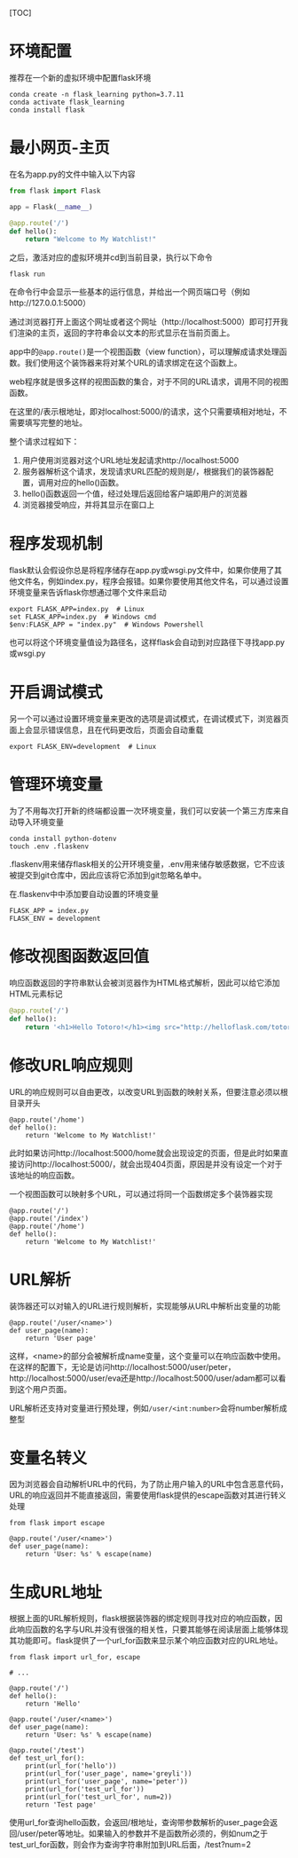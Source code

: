 [TOC]

# 环境配置

推荐在一个新的虚拟环境中配置flask环境
```
conda create -n flask_learning python=3.7.11
conda activate flask_learning
conda install flask
```

# 最小网页-主页

在名为app.py的文件中输入以下内容

```python
from flask import Flask

app = Flask(__name__)

@app.route('/')
def hello():
	return "Welcome to My Watchlist!"
```

之后，激活对应的虚拟环境并cd到当前目录，执行以下命令

```
flask run
```

在命令行中会显示一些基本的运行信息，并给出一个网页端口号（例如http://127.0.0.1:5000）

通过浏览器打开上面这个网址或者这个网址（http://localhost:5000）即可打开我们渲染的主页，返回的字符串会以文本的形式显示在当前页面上。

app中的`@app.route()`是一个视图函数（view function），可以理解成请求处理函数。我们使用这个装饰器来将对某个URL的请求绑定在这个函数上。

web程序就是很多这样的视图函数的集合，对于不同的URL请求，调用不同的视图函数。

在这里的/表示根地址，即对localhost:5000/的请求，这个只需要填相对地址，不需要填写完整的地址。

整个请求过程如下：

1. 用户使用浏览器对这个URL地址发起请求http://localhost:5000
2. 服务器解析这个请求，发现请求URL匹配的规则是/，根据我们的装饰器配置，调用对应的hello()函数。
3. hello()函数返回一个值，经过处理后返回给客户端即用户的浏览器
4. 浏览器接受响应，并将其显示在窗口上

# 程序发现机制

flask默认会假设你总是将程序储存在app.py或wsgi.py文件中，如果你使用了其他文件名，例如index.py，程序会报错。如果你要使用其他文件名，可以通过设置环境变量来告诉flask你想通过哪个文件来启动

```
export FLASK_APP=index.py  # Linux
set FLASK_APP=index.py  # Windows cmd
$env:FLASK_APP = "index.py"  # Windows Powershell
```

也可以将这个环境变量值设为路径名，这样flask会自动到对应路径下寻找app.py或wsgi.py

# 开启调试模式

另一个可以通过设置环境变量来更改的选项是调试模式，在调试模式下，浏览器页面上会显示错误信息，且在代码更改后，页面会自动重载

```
export FLASK_ENV=development  # Linux
```

# 管理环境变量

为了不用每次打开新的终端都设置一次环境变量，我们可以安装一个第三方库来自动导入环境变量

```
conda install python-dotenv
touch .env .flaskenv
```

.flaskenv用来储存flask相关的公开环境变量，.env用来储存敏感数据，它不应该被提交到git仓库中，因此应该将它添加到git忽略名单中。

在.flaskenv中中添加要自动设置的环境变量

```
FLASK_APP = index.py
FLASK_ENV = development
```

# 修改视图函数返回值

响应函数返回的字符串默认会被浏览器作为HTML格式解析，因此可以给它添加HTML元素标记

```python
@app.route('/')
def hello():
    return '<h1>Hello Totoro!</h1><img src="http://helloflask.com/totoro.gif">'
```

# 修改URL响应规则

URL的响应规则可以自由更改，以改变URL到函数的映射关系，但要注意必须以根目录开头

```
@app.route('/home')
def hello():
    return 'Welcome to My Watchlist!'
```

此时如果访问http://localhost:5000/home就会出现设定的页面，但是此时如果直接访问http://localhost:5000/，就会出现404页面，原因是并没有设定一个对于该地址的响应函数。

一个视图函数可以映射多个URL，可以通过将同一个函数绑定多个装饰器实现

```
@app.route('/')
@app.route('/index')
@app.route('/home')
def hello():
    return 'Welcome to My Watchlist!'
```

# URL解析

装饰器还可以对输入的URL进行规则解析，实现能够从URL中解析出变量的功能

```
@app.route('/user/<name>')
def user_page(name):
    return 'User page'
```

这样，\<name>的部分会被解析成name变量，这个变量可以在响应函数中使用。在这样的配置下，无论是访问http://localhost:5000/user/peter，http://localhost:5000/user/eva还是http://localhost:5000/user/adam都可以看到这个用户页面。

URL解析还支持对变量进行预处理，例如`/user/<int:number>`会将number解析成整型

# 变量名转义

因为浏览器会自动解析URL中的代码，为了防止用户输入的URL中包含恶意代码，URL的响应返回并不能直接返回，需要使用flask提供的escape函数对其进行转义处理

```
from flask import escape

@app.route('/user/<name>')
def user_page(name):
    return 'User: %s' % escape(name)
```

# 生成URL地址

根据上面的URL解析规则，flask根据装饰器的绑定规则寻找对应的响应函数，因此响应函数的名字与URL并没有很强的相关性，只要其能够在阅读层面上能够体现其功能即可。flask提供了一个url_for函数来显示某个响应函数对应的URL地址。

```
from flask import url_for, escape

# ...

@app.route('/')
def hello():
    return 'Hello'

@app.route('/user/<name>')
def user_page(name):
    return 'User: %s' % escape(name)

@app.route('/test')
def test_url_for():
    print(url_for('hello'))
    print(url_for('user_page', name='greyli'))
    print(url_for('user_page', name='peter'))
    print(url_for('test_url_for'))
    print(url_for('test_url_for', num=2))
    return 'Test page'
```

使用url_for查询hello函数，会返回/根地址，查询带参数解析的user_page会返回/user/peter等地址。如果输入的参数并不是函数所必须的，例如num之于test_url_for函数，则会作为查询字符串附加到URL后面，/test?num=2
